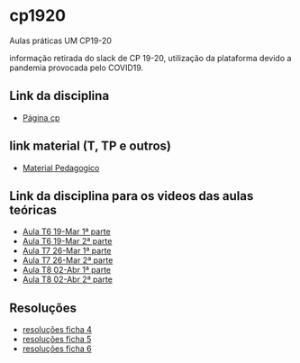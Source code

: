 # cp1920

Aulas práticas UM CP19-20

informação retirada do slack de CP 19-20, utilização da plataforma devido a pandemia provocada pelo COVID19.

## Link da disciplina
- [Página cp](http://wiki.di.uminho.pt/twiki/bin/view/Education/CP/WebHome)

## link material (T, TP e outros)
- [Material Pedagogico](http://wiki.di.uminho.pt/twiki/bin/view/Education/CP/MaterialPedagogico)

## Link da disciplina para os videos das aulas teóricas

- [Aula T6 	19-Mar 	1ª parte ](http://www.di.uminho.pt/~jno/media/CP1920-T6a.mp4)
- [Aula T6 	19-Mar 	2ª parte](http://www.di.uminho.pt/~jno/media/CP1920-T6b.mp4)
- [Aula T7 	26-Mar 	1ª parte ](http://www.di.uminho.pt/~jno/media/CP1920-T7a.m4v)
- [Aula T7 	26-Mar 	2ª parte](http://www.di.uminho.pt/~jno/media/CP1920-T7b.m4v)
- [Aula T8 	02-Abr 	1ª parte ](http://www.di.uminho.pt/~jno/media/CP1920-T8a.m4v)
- [Aula T8 	02-Abr 	2ª parte](http://www.di.uminho.pt/~jno/media/CP1920-T8b.m4v)


## Resoluções 

- [resoluções ficha 4](https://github.com/giventofly/cp1920/tree/master/ficha4/index.md)
- [resoluções ficha 5](https://github.com/giventofly/cp1920/tree/master/ficha5/index.md)
- [resoluções ficha 6](https://github.com/giventofly/cp1920/tree/master/ficha6/index.md)

